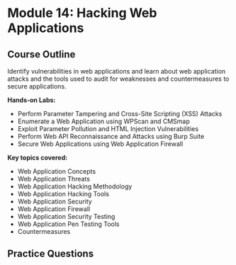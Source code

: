 # Module 14: Hacking Web Applications

## Course Outline

Identify vulnerabilities in web applications and learn about web application attacks and the tools used to audit for weaknesses and countermeasures to secure applications.

**Hands-on Labs:**

- Perform Parameter Tampering and Cross-Site Scripting (XSS) Attacks
- Enumerate a Web Application using WPScan and CMSmap
- Exploit Parameter Pollution and HTML Injection Vulnerabilities
- Perform Web API Reconnaissance and Attacks using Burp Suite
- Secure Web Applications using Web Application Firewall

**Key topics covered:**

- Web Application Concepts
- Web Application Threats
- Web Application Hacking Methodology
- Web Application Hacking Tools
- Web Application Security
- Web Application Firewall
- Web Application Security Testing
- Web Application Pen Testing Tools
- Countermeasures

## Practice Questions